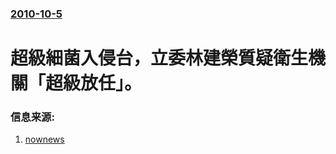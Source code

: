 ### [2010-10-5](/news/2010/10/5/index.md)

##### 
#  超級細菌入侵台，立委林建榮質疑衛生機關「超級放任」。




### 信息来源:

1. [nownews](http://www.nownews.com/2010/10/05/545-2652222.htm)
